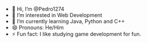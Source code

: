 - 👋 Hi, I’m @Pedro1274
- 👀 I’m interested in Web Development
- 🌱 I’m currently learning Java, Python and C++
- 😄 Pronouns: He/Him
- ⚡ Fun fact: I like studying game development for fun.
